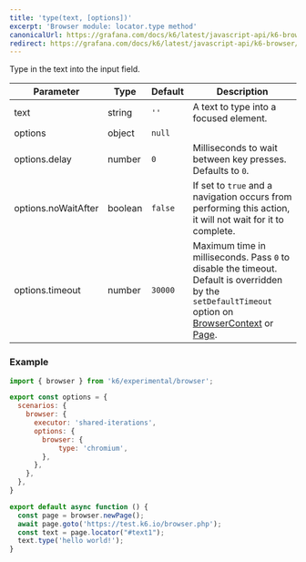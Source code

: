 ```yaml
---
title: 'type(text, [options])'
excerpt: 'Browser module: locator.type method'
canonicalUrl: https://grafana.com/docs/k6/latest/javascript-api/k6-browser/locator/type/
redirect: https://grafana.com/docs/k6/latest/javascript-api/k6-browser/locator/type/
---
```


Type in the text into the input field.

<TableWithNestedRows>

| Parameter           | Type    | Default | Description                                                                                                                                                                                                                           |
|---------------------|---------|---------|---------------------------------------------------------------------------------------------------------------------------------------------------------------------------------------------------------------------------------------|
| text                | string  | `''`    | A text to type into a focused element.                                                                                                                                                                                                |
| options             | object  | `null`  |                                                                                                                                                                                                                      |
| options.delay       | number  | `0`     | Milliseconds to wait between key presses. Defaults to `0`.                                                                                                                                                                            |
| options.noWaitAfter | boolean | `false` | If set to `true` and a navigation occurs from performing this action, it will not wait for it to complete.                                                                                                                            |
| options.timeout     | number  | `30000` | Maximum time in milliseconds. Pass `0` to disable the timeout. Default is overridden by the `setDefaultTimeout` option on [BrowserContext](/javascript-api/k6-experimental/browser/browsercontext/) or [Page](/javascript-api/k6-experimental/browser/page/). |

</TableWithNestedRows>

### Example

<CodeGroup labels={[]}>

```javascript
import { browser } from 'k6/experimental/browser';

export const options = {
  scenarios: {
    browser: {
      executor: 'shared-iterations',
      options: {
        browser: {
            type: 'chromium',
        },
      },
    },
  },
}

export default async function () {
  const page = browser.newPage();
  await page.goto('https://test.k6.io/browser.php');
  const text = page.locator("#text1");
  text.type('hello world!');   
}
```

</CodeGroup>
